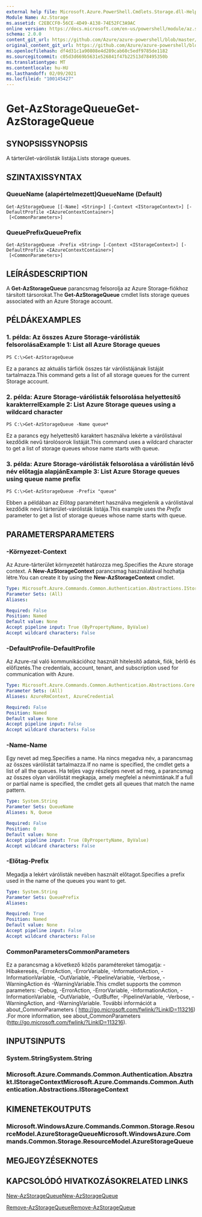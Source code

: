 ```yaml
---
external help file: Microsoft.Azure.PowerShell.Cmdlets.Storage.dll-Help.xml
Module Name: Az.Storage
ms.assetid: C2EBCCF0-56CE-4D49-A138-74E52FC3A9AC
online version: https://docs.microsoft.com/en-us/powershell/module/az.storage/get-azstoragequeue
schema: 2.0.0
content_git_url: https://github.com/Azure/azure-powershell/blob/master/src/Storage/Storage.Management/help/Get-AzStorageQueue.md
original_content_git_url: https://github.com/Azure/azure-powershell/blob/master/src/Storage/Storage.Management/help/Get-AzStorageQueue.md
ms.openlocfilehash: df4d31c1a90808e4d289cab60c5edf9785de1182
ms.sourcegitcommit: c05d3d669b5631e526841f47b22513d78495350b
ms.translationtype: MT
ms.contentlocale: hu-HU
ms.lasthandoff: 02/09/2021
ms.locfileid: "100145427"
---
```

# <span data-ttu-id="45b62-101">Get-AzStorageQueue</span><span class="sxs-lookup"><span data-stu-id="45b62-101">Get-AzStorageQueue</span></span>

## <span data-ttu-id="45b62-102">SYNOPSIS</span><span class="sxs-lookup"><span data-stu-id="45b62-102">SYNOPSIS</span></span>
<span data-ttu-id="45b62-103">A tárterület-várólisták listája.</span><span class="sxs-lookup"><span data-stu-id="45b62-103">Lists storage queues.</span></span>

## <span data-ttu-id="45b62-104">SZINTAXIS</span><span class="sxs-lookup"><span data-stu-id="45b62-104">SYNTAX</span></span>

### <span data-ttu-id="45b62-105">QueueName (alapértelmezett)</span><span class="sxs-lookup"><span data-stu-id="45b62-105">QueueName (Default)</span></span>
```
Get-AzStorageQueue [[-Name] <String>] [-Context <IStorageContext>] [-DefaultProfile <IAzureContextContainer>]
 [<CommonParameters>]
```

### <span data-ttu-id="45b62-106">QueuePrefix</span><span class="sxs-lookup"><span data-stu-id="45b62-106">QueuePrefix</span></span>
```
Get-AzStorageQueue -Prefix <String> [-Context <IStorageContext>] [-DefaultProfile <IAzureContextContainer>]
 [<CommonParameters>]
```

## <span data-ttu-id="45b62-107">LEÍRÁS</span><span class="sxs-lookup"><span data-stu-id="45b62-107">DESCRIPTION</span></span>
<span data-ttu-id="45b62-108">A **Get-AzStorageQueue** parancsmag felsorolja az Azure Storage-fiókhoz társított társorokat.</span><span class="sxs-lookup"><span data-stu-id="45b62-108">The **Get-AzStorageQueue** cmdlet lists storage queues associated with an Azure Storage account.</span></span>

## <span data-ttu-id="45b62-109">PÉLDÁK</span><span class="sxs-lookup"><span data-stu-id="45b62-109">EXAMPLES</span></span>

### <span data-ttu-id="45b62-110">1. példa: Az összes Azure Storage-várólisták felsorolása</span><span class="sxs-lookup"><span data-stu-id="45b62-110">Example 1: List all Azure Storage queues</span></span>
```
PS C:\>Get-AzStorageQueue
```

<span data-ttu-id="45b62-111">Ez a parancs az aktuális tárfiók összes tár várólistájának listáját tartalmazza.</span><span class="sxs-lookup"><span data-stu-id="45b62-111">This command gets a list of all storage queues for the current Storage account.</span></span>

### <span data-ttu-id="45b62-112">2. példa: Azure Storage-várólisták felsorolása helyettesítő karakterrel</span><span class="sxs-lookup"><span data-stu-id="45b62-112">Example 2: List Azure Storage queues using a wildcard character</span></span>
```
PS C:\>Get-AzStorageQueue -Name queue*
```

<span data-ttu-id="45b62-113">Ez a parancs egy helyettesítő karaktert használva lekérte a várólistával kezdődik nevű tárolósorok listáját.</span><span class="sxs-lookup"><span data-stu-id="45b62-113">This command uses a wildcard character to get a list of storage queues whose name starts with queue.</span></span>

### <span data-ttu-id="45b62-114">3. példa: Azure Storage-várólisták felsorolása a várólistán lévő név előtagja alapján</span><span class="sxs-lookup"><span data-stu-id="45b62-114">Example 3: List Azure Storage queues using queue name prefix</span></span>
```
PS C:\>Get-AzStorageQueue -Prefix "queue"
```

<span data-ttu-id="45b62-115">Ebben a példában az *Előtag* paramétert használva megjelenik a várólistával kezdődik nevű tárterület-várólisták listája.</span><span class="sxs-lookup"><span data-stu-id="45b62-115">This example uses the *Prefix* parameter to get a list of storage queues whose name starts with queue.</span></span>

## <span data-ttu-id="45b62-116">PARAMETERS</span><span class="sxs-lookup"><span data-stu-id="45b62-116">PARAMETERS</span></span>

### <span data-ttu-id="45b62-117">-Környezet</span><span class="sxs-lookup"><span data-stu-id="45b62-117">-Context</span></span>
<span data-ttu-id="45b62-118">Az Azure-tárterület környezetét határozza meg.</span><span class="sxs-lookup"><span data-stu-id="45b62-118">Specifies the Azure storage context.</span></span>
<span data-ttu-id="45b62-119">A **New-AzStorageContext** parancsmag használatával hozhatja létre.</span><span class="sxs-lookup"><span data-stu-id="45b62-119">You can create it by using the **New-AzStorageContext** cmdlet.</span></span>

```yaml
Type: Microsoft.Azure.Commands.Common.Authentication.Abstractions.IStorageContext
Parameter Sets: (All)
Aliases:

Required: False
Position: Named
Default value: None
Accept pipeline input: True (ByPropertyName, ByValue)
Accept wildcard characters: False
```

### <span data-ttu-id="45b62-120">-DefaultProfile</span><span class="sxs-lookup"><span data-stu-id="45b62-120">-DefaultProfile</span></span>
<span data-ttu-id="45b62-121">Az Azure-ral való kommunikációhoz használt hitelesítő adatok, fiók, bérlő és előfizetés.</span><span class="sxs-lookup"><span data-stu-id="45b62-121">The credentials, account, tenant, and subscription used for communication with Azure.</span></span>

```yaml
Type: Microsoft.Azure.Commands.Common.Authentication.Abstractions.Core.IAzureContextContainer
Parameter Sets: (All)
Aliases: AzureRmContext, AzureCredential

Required: False
Position: Named
Default value: None
Accept pipeline input: False
Accept wildcard characters: False
```

### <span data-ttu-id="45b62-122">-Name</span><span class="sxs-lookup"><span data-stu-id="45b62-122">-Name</span></span>
<span data-ttu-id="45b62-123">Egy nevet ad meg.</span><span class="sxs-lookup"><span data-stu-id="45b62-123">Specifies a name.</span></span>
<span data-ttu-id="45b62-124">Ha nincs megadva név, a parancsmag az összes várólistát tartalmazza.</span><span class="sxs-lookup"><span data-stu-id="45b62-124">If no name is specified, the cmdlet gets a list of all the queues.</span></span>
<span data-ttu-id="45b62-125">Ha teljes vagy részleges nevet ad meg, a parancsmag az összes olyan várólistát megkapja, amely megfelel a névmintának.</span><span class="sxs-lookup"><span data-stu-id="45b62-125">If a full or partial name is specified, the cmdlet gets all queues that match the name pattern.</span></span>

```yaml
Type: System.String
Parameter Sets: QueueName
Aliases: N, Queue

Required: False
Position: 0
Default value: None
Accept pipeline input: True (ByPropertyName, ByValue)
Accept wildcard characters: False
```

### <span data-ttu-id="45b62-126">-Előtag</span><span class="sxs-lookup"><span data-stu-id="45b62-126">-Prefix</span></span>
<span data-ttu-id="45b62-127">Megadja a lekért várólisták nevében használt előtagot.</span><span class="sxs-lookup"><span data-stu-id="45b62-127">Specifies a prefix used in the name of the queues you want to get.</span></span>

```yaml
Type: System.String
Parameter Sets: QueuePrefix
Aliases:

Required: True
Position: Named
Default value: None
Accept pipeline input: False
Accept wildcard characters: False
```

### <span data-ttu-id="45b62-128">CommonParameters</span><span class="sxs-lookup"><span data-stu-id="45b62-128">CommonParameters</span></span>
<span data-ttu-id="45b62-129">Ez a parancsmag a következő közös paramétereket támogatja: -Hibakeresés, -ErrorAction, -ErrorVariable, -InformationAction, -InformationVariable, -OutVariable, -PipelineVariable, -Verbose, -WarningAction és -WarningVariable.</span><span class="sxs-lookup"><span data-stu-id="45b62-129">This cmdlet supports the common parameters: -Debug, -ErrorAction, -ErrorVariable, -InformationAction, -InformationVariable, -OutVariable, -OutBuffer, -PipelineVariable, -Verbose, -WarningAction, and -WarningVariable.</span></span> <span data-ttu-id="45b62-130">További információt a about_CommonParameters ( http://go.microsoft.com/fwlink/?LinkID=113216) .</span><span class="sxs-lookup"><span data-stu-id="45b62-130">For more information, see about_CommonParameters (http://go.microsoft.com/fwlink/?LinkID=113216).</span></span>

## <span data-ttu-id="45b62-131">INPUTS</span><span class="sxs-lookup"><span data-stu-id="45b62-131">INPUTS</span></span>

### <span data-ttu-id="45b62-132">System.String</span><span class="sxs-lookup"><span data-stu-id="45b62-132">System.String</span></span>

### <span data-ttu-id="45b62-133">Microsoft.Azure.Commands.Common.Authentication.Absztrakt.IStorageContext</span><span class="sxs-lookup"><span data-stu-id="45b62-133">Microsoft.Azure.Commands.Common.Authentication.Abstractions.IStorageContext</span></span>

## <span data-ttu-id="45b62-134">KIMENETEK</span><span class="sxs-lookup"><span data-stu-id="45b62-134">OUTPUTS</span></span>

### <span data-ttu-id="45b62-135">Microsoft.WindowsAzure.Commands.Common.Storage.ResourceModel.AzureStorageQueue</span><span class="sxs-lookup"><span data-stu-id="45b62-135">Microsoft.WindowsAzure.Commands.Common.Storage.ResourceModel.AzureStorageQueue</span></span>

## <span data-ttu-id="45b62-136">MEGJEGYZÉSEK</span><span class="sxs-lookup"><span data-stu-id="45b62-136">NOTES</span></span>

## <span data-ttu-id="45b62-137">KAPCSOLÓDÓ HIVATKOZÁSOK</span><span class="sxs-lookup"><span data-stu-id="45b62-137">RELATED LINKS</span></span>

[<span data-ttu-id="45b62-138">New-AzStorageQueue</span><span class="sxs-lookup"><span data-stu-id="45b62-138">New-AzStorageQueue</span></span>](./New-AzStorageQueue.md)

[<span data-ttu-id="45b62-139">Remove-AzStorageQueue</span><span class="sxs-lookup"><span data-stu-id="45b62-139">Remove-AzStorageQueue</span></span>](./Remove-AzStorageQueue.md)


